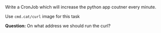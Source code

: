 Write a CronJob which will increase the python app coutner every minute.

Use `cmd.cat/curl` image for this task

**Question:** On what address we should run the curl?